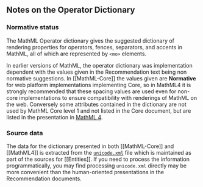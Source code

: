 ## Notes on the Operator Dictionary

### Normative status

The MathML Operator dictionary gives the suggested dictionary of
rendering properties for operators, fences, separators, and accents in
MathML, all of which are represented by `<mo>` elements.


In earlier versions of MathML, the operator dictionary was
implementation dependent with the values given in the Recommendation
text being non normative suggestions.  In [[MathML-Core]] the values
given are **Normative** for web platform implementations implementing
Core, so in MathML4 it is strongly recommended that these spacing
values are
used even for non-core implementations to ensure compatibility with
renderings of MathML on the web. Conversely some attributes contained in
the dictionary are not used by MathML Core level 1 and not listed in the
Core document, but are listed in the presentation in [MathML
4](full#oper-dict).

### Source data

The data for the dictionary presented in both [[MathML-Core]] and
[[MathML4]] is extracted from the
[`unicode.xml`](https://github.com/w3c/xml-entities/blob/gh-pages/unicode.xml?raw=true)
file which is maintained as part of the sources for [[Entities]]. If you need
to process the information programmatically, you may find processing
`unicode.xml` directly may be more convenient than the human-oriented
presentations in the Recommendation documents.
